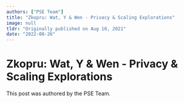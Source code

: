 ```yaml
---
authors: ["PSE Team"]
title: "Zkopru: Wat, Y & Wen - Privacy & Scaling Explorations"
image: null
tldr: "Originally published on Aug 10, 2021"
date: "2022-08-26"
---
```


# Zkopru: Wat, Y & Wen - Privacy & Scaling Explorations

This post was authored by the PSE Team.
